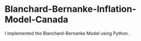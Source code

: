 # Blanchard-Bernanke-Inflation-Model-Canada
I implemented the Blanchard-Bernanke Model using Python.
